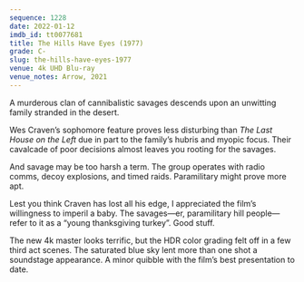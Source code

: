 ```yaml
---
sequence: 1228
date: 2022-01-12
imdb_id: tt0077681
title: The Hills Have Eyes (1977)
grade: C-
slug: the-hills-have-eyes-1977
venue: 4k UHD Blu-ray
venue_notes: Arrow, 2021
---
```


A murderous clan of cannibalistic savages descends upon an unwitting family stranded in the desert.

<!-- end -->

Wes Craven’s sophomore feature proves less disturbing than <span data-imdb-id="tt0068833">_The Last House on the Left_</span> due in part to the family’s hubris and myopic focus. Their cavalcade of poor decisions almost leaves you rooting for the savages.

And savage may be too harsh a term. The group operates with radio comms, decoy explosions, and timed raids. Paramilitary might prove more apt.

Lest you think Craven has lost all his edge, I appreciated the film’s willingness to imperil a baby. The savages—er, paramilitary hill people—refer to it as a “young thanksgiving turkey”. Good stuff.

The new 4k master looks terrific, but the HDR color grading felt off in a few third act scenes. The saturated blue sky lent more than one shot a soundstage appearance. A minor quibble with the film’s best presentation to date.
